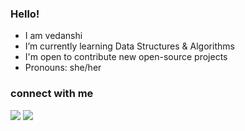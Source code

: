 ### Hello!




- I am vedanshi
- I’m currently learning Data Structures & Algorithms
- I'm open to contribute new open-source projects
- Pronouns: she/her

### connect with me
<p>
<a href="https://linkedin.com/in/vedanshi-p-81a07723b/" target="_blank" rel="noopener noreferrer"><img src="https://img.shields.io/badge/LinkedIn-Vedanshi%20Prajapati-purple?logo=linkedin&logoColor=blue&color=blue" /></a>
<a href="https://twitter.com/Vedanshi555/" target="_blank" rel="noopener noreferrer"><img src="https://img.shields.io/badge/Twitter-vedanshi555-white?logo=twitter&logoColor=blue&color=blue"" /></a>
</p>

